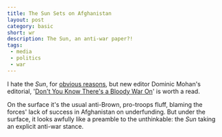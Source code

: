 ```yaml
---
title: The Sun Sets on Afghanistan
layout: post
category: basic
short: wr
description: The Sun, an anti-war paper?!
tags:
 - media
 - politics
 - war
---
```


I hate the _Sun_, for [obvious reasons](http://en.wikipedia.org/wiki/Hillsborough_Disaster#The_Sun_newspaper_controversy "That, and Page 3, and 'Gotcha', and Murdoch, and its far-right politics, and..."), but new editor Dominic Mohan's editorial, '[Don't You Know There's a Bloody War On](http://www.thesun.co.uk/sol/homepage/news/campaigns/our_boys/2611351/Dont-you-know-theres-a-bloody-war-on.html)' is worth a read.

On the surface it's the usual anti-Brown, pro-troops fluff, blaming the forces' lack of success in Afghanistan on underfunding. But under the surface, it looks awfully like a preamble to the unthinkable: the _Sun_ taking an explicit anti-war stance.